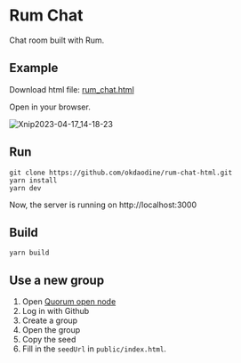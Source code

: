 # Rum Chat

Chat room built with Rum.

## Example

Download html file: [rum_chat.html](https://raw.githubusercontent.com/okdaodine/rum-chat-html/main/rum_chat.html)

Open in your browser.

![Xnip2023-04-17_14-18-23](https://user-images.githubusercontent.com/121039502/232400647-b7616478-71c7-4f48-bc6e-a6a5c6fd76d4.png)

## Run

```
git clone https://github.com/okdaodine/rum-chat-html.git
yarn install
yarn dev
```

Now, the server is running on http://localhost:3000

## Build

```
yarn build
```

## Use a new group

1. Open [Quorum open node](https://node.rumsystem.net/)
2. Log in with Github
3. Create a group
4. Open the group
5. Copy the seed
6. Fill in the `seedUrl` in `public/index.html`.
